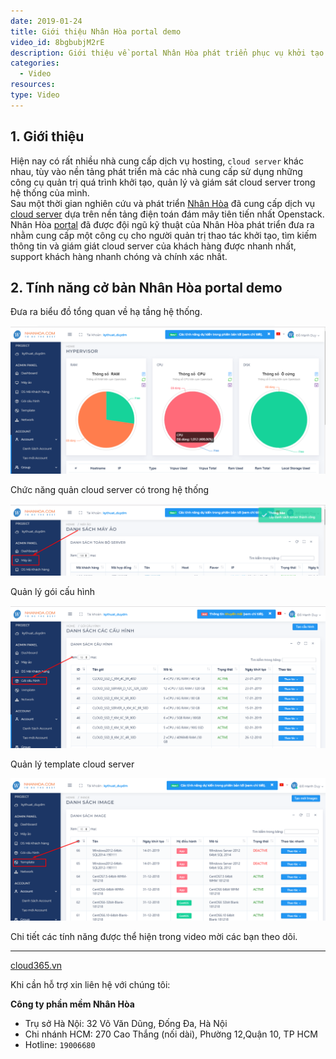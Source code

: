 ```yaml
---
date: 2019-01-24
title: Giới thiệu Nhân Hòa portal demo
video_id: 8bgbubjM2rE
description: Giới thiệu về portal Nhân Hòa phát triển phục vụ khởi tạo và quản trị cloud server.
categories:
  - Video
resources:
type: Video
---
```



## 1. Giới thiệu

Hiện nay có rất nhiều nhà cung cấp dịch vụ hosting, `cloud server` khác nhau, tùy vào nền tảng phát triển mà các nhà cung cấp sử dụng những công cụ quản trị quá trình khởi tạo, quản lý và giám sát cloud server trong hệ thống của mình.<br>
Sau một thời gian nghiên cứu và phát triển <a href="https://nhanhoa.com/" target="_blank">Nhân Hòa</a> đã cung cấp dịch vụ <a href="https://nhanhoa.com/may-chu/may-chu-ao-vps.html" target="_blank">cloud server</a> dựa trên nền tảng điện toán đám mây tiên tiến nhất Openstack.<br>
Nhân Hòa <a href="https://portal.cloud365.vn/user/login/" target="_blank">portal</a> đã được đội ngũ kỹ thuật của Nhân Hòa phát triển đưa ra nhằm cung cấp một công cụ cho người quản trị thao tác khởi tạo, tìm kiếm thông tin và giám giát cloud server của khách hàng được nhanh nhất, support khách hàng nhanh chóng và chính xác nhất.

## 2. Tính năng cở bản Nhân Hòa portal demo

Đưa ra biểu đồ tổng quan về hạ tầng hệ thống.

![](/images/img-video-portal-demo/Screenshot_887.png)

Chức năng quản cloud server có trong hệ thống

![](/images/img-video-portal-demo/Screenshot_888.png)

Quản lý gói cấu hình

![](/images/img-video-portal-demo/Screenshot_889.png)

Quản lý template cloud server

![](/images/img-video-portal-demo/Screenshot_890.png)

Chi tiết các tính năng được thể hiện trong video mời các bạn theo dõi.

---
<a href="https://cloud365.vn/" target="_blank">cloud365.vn</a>

Khi cần hỗ trợ xin liên hệ với chúng tôi:

**Công ty phần mềm Nhân Hòa**
- Trụ sở Hà Nội: 32 Võ Văn Dũng, Đống Đa, Hà Nội
- Chi nhánh HCM: 270 Cao Thắng (nối dài), Phường 12,Quận 10, TP HCM
- Hotline: `19006680`